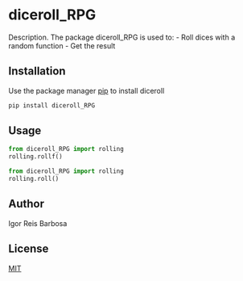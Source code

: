 # diceroll_RPG

Description. 
The package diceroll_RPG is used to:
	- Roll dices with a random function
	- Get the result

## Installation

Use the package manager [pip](https://pip.pypa.io/en/stable/) to install diceroll

```bash
pip install diceroll_RPG
```

## Usage

```python
from diceroll_RPG import rolling
rolling.rollf()
```

```python
from diceroll_RPG import rolling
rolling.roll()
```

## Author
Igor Reis Barbosa

## License
[MIT](https://choosealicense.com/licenses/mit/)